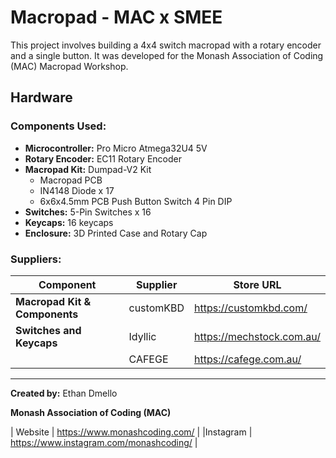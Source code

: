 # Macropad - MAC x SMEE

This project involves building a 4x4 switch macropad with a rotary encoder and a single button. It was developed for the Monash Association of Coding (MAC) Macropad Workshop.

## Hardware

### Components Used:
- **Microcontroller:** Pro Micro Atmega32U4 5V
- **Rotary Encoder:** EC11 Rotary Encoder
- **Macropad Kit:** Dumpad-V2 Kit
  - Macropad PCB
  - IN4148 Diode x 17
  - 6x6x4.5mm PCB Push Button Switch 4 Pin DIP
- **Switches:** 5-Pin Switches x 16
- **Keycaps:** 16 keycaps
- **Enclosure:** 3D Printed Case and Rotary Cap

### Suppliers:
| Component                     | Supplier      | Store URL                           |
| ----------------------------- | ------------- | ----------------------------------- |
| **Macropad Kit & Components** | customKBD     | https://customkbd.com/ |
| **Switches and Keycaps**      | Idyllic       | https://mechstock.com.au/ |
|                               | CAFEGE        | https://cafege.com.au/    |

---

**Created by:** Ethan Dmello

**Monash Association of Coding (MAC)**

| Website | https://www.monashcoding.com/ |
|Instagram | https://www.instagram.com/monashcoding/ |
